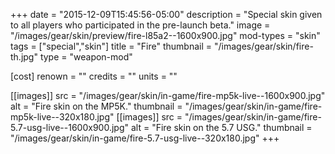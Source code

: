 +++
date = "2015-12-09T15:45:56-05:00"
description = "Special skin given to all players who participated in the pre-launch beta."
image = "/images/gear/skin/preview/fire-l85a2--1600x900.jpg"
mod-types = "skin"
tags = ["special","skin"]
title = "Fire"
thumbnail = "/images/gear/skin/fire-th.jpg"
type = "weapon-mod"

[cost]
  renown = ""
  credits = ""
  units = ""

[[images]]
  src = "/images/gear/skin/in-game/fire-mp5k-live--1600x900.jpg"
  alt = "Fire skin on the MP5K."
  thumbnail = "/images/gear/skin/in-game/fire-mp5k-live--320x180.jpg"
[[images]]
  src = "/images/gear/skin/in-game/fire-5.7-usg-live--1600x900.jpg"
  alt = "Fire skin on the 5.7 USG."
  thumbnail = "/images/gear/skin/in-game/fire-5.7-usg-live--320x180.jpg"
+++
